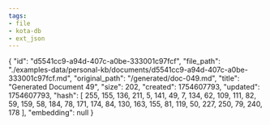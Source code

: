 ```yaml
---
tags:
- file
- kota-db
- ext_json
---
```

{
  "id": "d5541cc9-a94d-407c-a0be-333001c97fcf",
  "file_path": "./examples-data/personal-kb/documents/d5541cc9-a94d-407c-a0be-333001c97fcf.md",
  "original_path": "/generated/doc-049.md",
  "title": "Generated Document 49",
  "size": 202,
  "created": 1754607793,
  "updated": 1754607793,
  "hash": [
    255,
    155,
    136,
    211,
    5,
    141,
    49,
    7,
    134,
    62,
    109,
    111,
    82,
    59,
    159,
    58,
    184,
    78,
    171,
    174,
    84,
    130,
    163,
    155,
    81,
    119,
    50,
    227,
    250,
    79,
    240,
    178
  ],
  "embedding": null
}